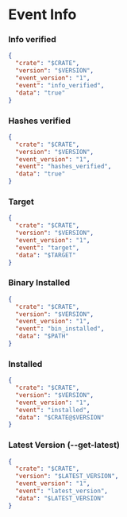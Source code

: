 # Event Info

### Info verified

```json
{
  "crate": "$CRATE",
  "version": "$VERSION",
  "event_version": "1",
  "event": "info_verified",
  "data": "true"
}
```

### Hashes verified

```json
{
  "crate": "$CRATE",
  "version": "$VERSION",
  "event_version": "1",
  "event": "hashes_verified",
  "data": "true"
}
```

### Target

```json
{
  "crate": "$CRATE",
  "version": "$VERSION",
  "event_version": "1",
  "event": "target",
  "data": "$TARGET"
}
```

### Binary Installed

```json
{
  "crate": "$CRATE",
  "version": "$VERSION",
  "event_version": "1",
  "event": "bin_installed",
  "data": "$PATH"
}
```

### Installed

```json
{
  "crate": "$CRATE",
  "version": "$VERSION",
  "event_version": "1",
  "event": "installed",
  "data": "$CRATE@$VERSION"
}
```

### Latest Version (--get-latest)

```json
{
  "crate": "$CRATE",
  "version": "$LATEST_VERSION",
  "event_version": "1",
  "event": "latest_version",
  "data": "$LATEST_VERSION"
}
```
